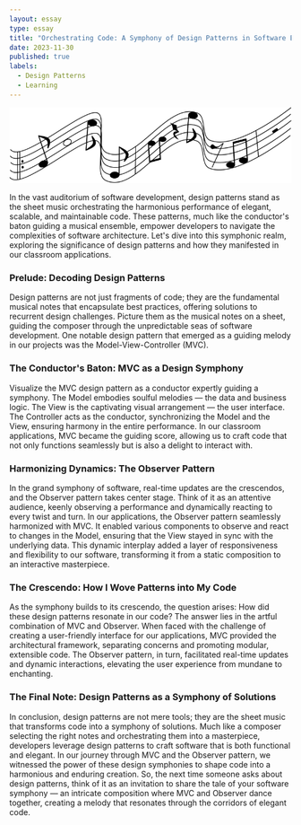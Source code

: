 ```yaml
---
layout: essay
type: essay
title: "Orchestrating Code: A Symphony of Design Patterns in Software Engineering"
date: 2023-11-30
published: true
labels:
  - Design Patterns
  - Learning
---
```


<img width="800px" class="rounded float-start pe-4" src="../img/flying_score.png">


In the vast auditorium of software development, design patterns stand as the sheet music orchestrating the harmonious performance of elegant, scalable, and maintainable code. These patterns, much like the conductor's baton guiding a musical ensemble, empower developers to navigate the complexities of software architecture. Let's dive into this symphonic realm, exploring the significance of design patterns and how they manifested in our classroom applications.

### Prelude: Decoding Design Patterns

Design patterns are not just fragments of code; they are the fundamental musical notes that encapsulate best practices, offering solutions to recurrent design challenges. Picture them as the musical notes on a sheet, guiding the composer through the unpredictable seas of software development. One notable design pattern that emerged as a guiding melody in our projects was the Model-View-Controller (MVC).

### The Conductor's Baton: MVC as a Design Symphony

Visualize the MVC design pattern as a conductor expertly guiding a symphony. The Model embodies soulful melodies — the data and business logic. The View is the captivating visual arrangement — the user interface. The Controller acts as the conductor, synchronizing the Model and the View, ensuring harmony in the entire performance. In our classroom applications, MVC became the guiding score, allowing us to craft code that not only functions seamlessly but is also a delight to interact with.

### Harmonizing Dynamics: The Observer Pattern

In the grand symphony of software, real-time updates are the crescendos, and the Observer pattern takes center stage. Think of it as an attentive audience, keenly observing a performance and dynamically reacting to every twist and turn. In our applications, the Observer pattern seamlessly harmonized with MVC. It enabled various components to observe and react to changes in the Model, ensuring that the View stayed in sync with the underlying data. This dynamic interplay added a layer of responsiveness and flexibility to our software, transforming it from a static composition to an interactive masterpiece.

### The Crescendo: How I Wove Patterns into My Code

As the symphony builds to its crescendo, the question arises: How did these design patterns resonate in our code? The answer lies in the artful combination of MVC and Observer. When faced with the challenge of creating a user-friendly interface for our applications, MVC provided the architectural framework, separating concerns and promoting modular, extensible code. The Observer pattern, in turn, facilitated real-time updates and dynamic interactions, elevating the user experience from mundane to enchanting.

### The Final Note: Design Patterns as a Symphony of Solutions

In conclusion, design patterns are not mere tools; they are the sheet music that transforms code into a symphony of solutions. Much like a composer selecting the right notes and orchestrating them into a masterpiece, developers leverage design patterns to craft software that is both functional and elegant. In our journey through MVC and the Observer pattern, we witnessed the power of these design symphonies to shape code into a harmonious and enduring creation. So, the next time someone asks about design patterns, think of it as an invitation to share the tale of your software symphony — an intricate composition where MVC and Observer dance together, creating a melody that resonates through the corridors of elegant code.
